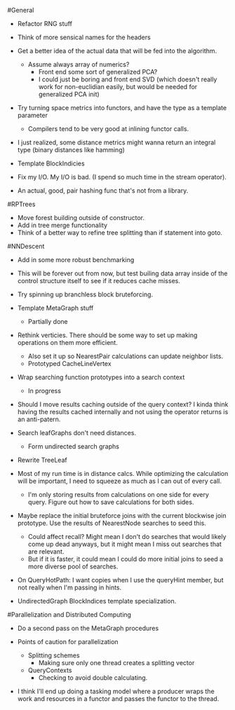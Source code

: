 #General
- Refactor RNG stuff
- Think of more sensical names for the headers
- Get a better idea of the actual data that will be fed into the algorithm.
  - Assume always array of numerics?
    - Front end some sort of generalized PCA?
    - I could just be boring and front end SVD (which doesn't really work for non-euclidian easily, but would be needed for generalized PCA init)

- Try turning space metrics into functors, and have the type as a template parameter
  - Compilers tend to be very good at inlining functor calls.

- I just realized, some distance metrics might wanna return an integral type (binary distances like hamming)
- Template BlockIndicies

- Fix my I/O. My I/O is bad. (I spend so much time in the stream operator).

- An actual, good, pair hashing func that's not from a library.

#RPTrees
- Move forest building outside of constructor.
- Add in tree merge functionality
- Think of a better way to refine tree splitting than if statement into goto.


#NNDescent
- Add in some more robust benchmarking
- This will be forever out from now, but test builing data array inside of the control structure itself to see if it reduces cache misses.
- Try spinning up branchless block bruteforcing.
- Template MetaGraph stuff
  - Partially done
- Rethink verticies. There should be some way to set up making operations on them more efficient.
  - Also set it up so NearestPair calculations can update neighbor lists.
  - Prototyped CacheLineVertex
- Wrap searching function prototypes into a search context
  - In progress
- Should I move results caching outside of the query context? I kinda think having the results cached internally and not using the operator returns is an anti-patern.
- Search leafGraphs don't need distances.
  - Form undirected search graphs

- Rewrite TreeLeaf
- Most of my run time is in distance calcs. While optimizing the calculation will be important, I need to squeeze as much as I can out of every call.
  - I'm only storing results from calculations on one side for every query. Figure out how to save calculations for both sides.

- Maybe replace the initial bruteforce joins with the current blockwise join prototype. Use the results of NearestNode searches to seed this.
  - Could affect recall? Might mean I don't do searches that would likely come up dead anyways, but it might mean I miss out searches that are relevant.
  - But if it is faster, it could mean I could do more initial joins to seed a more diverse pool of searches.

- On QueryHotPath: I want copies when I use the queryHint member, but not really when I'm passing in hints.

- UndirectedGraph BlockIndices template specialization.

#Parallelization and Distributed Computing
- Do a second pass on the MetaGraph procedures 
- Points of caution for parallelization
  - Splitting schemes
    - Making sure only one thread creates a splitting vector
  - QueryContexts
    - Checking to avoid double calculating.

- I think I'll end up doing a tasking model where a producer wraps the work and resources in a functor and passes the functor to the thread.